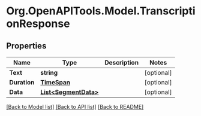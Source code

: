# Org.OpenAPITools.Model.TranscriptionResponse

## Properties

Name | Type | Description | Notes
------------ | ------------- | ------------- | -------------
**Text** | **string** |  | [optional] 
**Duration** | [**TimeSpan**](TimeSpan.md) |  | [optional] 
**Data** | [**List&lt;SegmentData&gt;**](SegmentData.md) |  | [optional] 

[[Back to Model list]](../README.md#documentation-for-models) [[Back to API list]](../README.md#documentation-for-api-endpoints) [[Back to README]](../README.md)

